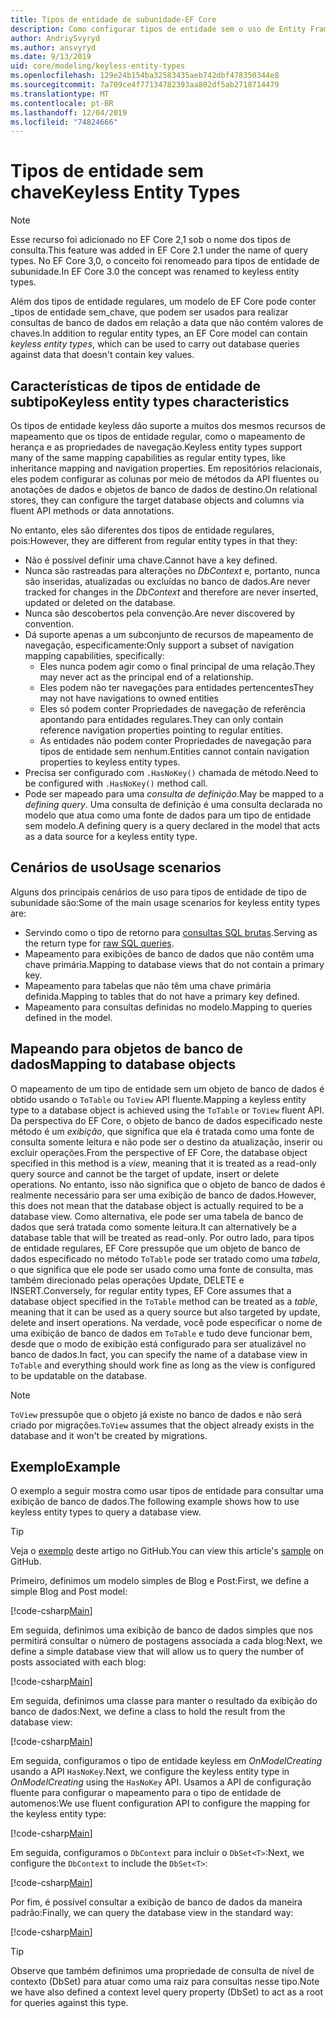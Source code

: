```yaml
---
title: Tipos de entidade de subunidade-EF Core
description: Como configurar tipos de entidade sem o uso de Entity Framework Core
author: AndriySvyryd
ms.author: ansvyryd
ms.date: 9/13/2019
uid: core/modeling/keyless-entity-types
ms.openlocfilehash: 129e24b154ba32583435aeb742dbf478350344e8
ms.sourcegitcommit: 7a709ce4f77134782393aa802df5ab2718714479
ms.translationtype: MT
ms.contentlocale: pt-BR
ms.lasthandoff: 12/04/2019
ms.locfileid: "74824666"
---
```

# <a name="keyless-entity-types"></a><span data-ttu-id="515e4-103">Tipos de entidade sem chave</span><span class="sxs-lookup"><span data-stu-id="515e4-103">Keyless Entity Types</span></span>

> [!NOTE]
> <span data-ttu-id="515e4-104">Esse recurso foi adicionado no EF Core 2,1 sob o nome dos tipos de consulta.</span><span class="sxs-lookup"><span data-stu-id="515e4-104">This feature was added in EF Core 2.1 under the name of query types.</span></span> <span data-ttu-id="515e4-105">No EF Core 3,0, o conceito foi renomeado para tipos de entidade de subunidade.</span><span class="sxs-lookup"><span data-stu-id="515e4-105">In EF Core 3.0 the concept was renamed to keyless entity types.</span></span>

<span data-ttu-id="515e4-106">Além dos tipos de entidade regulares, um modelo de EF Core pode conter _tipos de entidade sem_chave, que podem ser usados para realizar consultas de banco de dados em relação a data que não contém valores de chaves.</span><span class="sxs-lookup"><span data-stu-id="515e4-106">In addition to regular entity types, an EF Core model can contain _keyless entity types_, which can be used to carry out database queries against data that doesn't contain key values.</span></span>

## <a name="keyless-entity-types-characteristics"></a><span data-ttu-id="515e4-107">Características de tipos de entidade de subtipo</span><span class="sxs-lookup"><span data-stu-id="515e4-107">Keyless entity types characteristics</span></span>

<span data-ttu-id="515e4-108">Os tipos de entidade keyless dão suporte a muitos dos mesmos recursos de mapeamento que os tipos de entidade regular, como o mapeamento de herança e as propriedades de navegação.</span><span class="sxs-lookup"><span data-stu-id="515e4-108">Keyless entity types support many of the same mapping capabilities as regular entity types, like inheritance mapping and navigation properties.</span></span> <span data-ttu-id="515e4-109">Em repositórios relacionais, eles podem configurar as colunas por meio de métodos da API fluentes ou anotações de dados e objetos de banco de dados de destino.</span><span class="sxs-lookup"><span data-stu-id="515e4-109">On relational stores, they can configure the target database objects and columns via fluent API methods or data annotations.</span></span>

<span data-ttu-id="515e4-110">No entanto, eles são diferentes dos tipos de entidade regulares, pois:</span><span class="sxs-lookup"><span data-stu-id="515e4-110">However, they are different from regular entity types in that they:</span></span>

- <span data-ttu-id="515e4-111">Não é possível definir uma chave.</span><span class="sxs-lookup"><span data-stu-id="515e4-111">Cannot have a key defined.</span></span>
- <span data-ttu-id="515e4-112">Nunca são rastreadas para alterações no _DbContext_ e, portanto, nunca são inseridas, atualizadas ou excluídas no banco de dados.</span><span class="sxs-lookup"><span data-stu-id="515e4-112">Are never tracked for changes in the _DbContext_ and therefore are never inserted, updated or deleted on the database.</span></span>
- <span data-ttu-id="515e4-113">Nunca são descobertos pela convenção.</span><span class="sxs-lookup"><span data-stu-id="515e4-113">Are never discovered by convention.</span></span>
- <span data-ttu-id="515e4-114">Dá suporte apenas a um subconjunto de recursos de mapeamento de navegação, especificamente:</span><span class="sxs-lookup"><span data-stu-id="515e4-114">Only support a subset of navigation mapping capabilities, specifically:</span></span>
  - <span data-ttu-id="515e4-115">Eles nunca podem agir como o final principal de uma relação.</span><span class="sxs-lookup"><span data-stu-id="515e4-115">They may never act as the principal end of a relationship.</span></span>
  - <span data-ttu-id="515e4-116">Eles podem não ter navegações para entidades pertencentes</span><span class="sxs-lookup"><span data-stu-id="515e4-116">They may not have navigations to owned entities</span></span>
  - <span data-ttu-id="515e4-117">Eles só podem conter Propriedades de navegação de referência apontando para entidades regulares.</span><span class="sxs-lookup"><span data-stu-id="515e4-117">They can only contain reference navigation properties pointing to regular entities.</span></span>
  - <span data-ttu-id="515e4-118">As entidades não podem conter Propriedades de navegação para tipos de entidade sem nenhum.</span><span class="sxs-lookup"><span data-stu-id="515e4-118">Entities cannot contain navigation properties to keyless entity types.</span></span>
- <span data-ttu-id="515e4-119">Precisa ser configurado com `.HasNoKey()` chamada de método.</span><span class="sxs-lookup"><span data-stu-id="515e4-119">Need to be configured with `.HasNoKey()` method call.</span></span>
- <span data-ttu-id="515e4-120">Pode ser mapeado para uma _consulta de definição_.</span><span class="sxs-lookup"><span data-stu-id="515e4-120">May be mapped to a _defining query_.</span></span> <span data-ttu-id="515e4-121">Uma consulta de definição é uma consulta declarada no modelo que atua como uma fonte de dados para um tipo de entidade sem modelo.</span><span class="sxs-lookup"><span data-stu-id="515e4-121">A defining query is a query declared in the model that acts as a data source for a keyless entity type.</span></span>

## <a name="usage-scenarios"></a><span data-ttu-id="515e4-122">Cenários de uso</span><span class="sxs-lookup"><span data-stu-id="515e4-122">Usage scenarios</span></span>

<span data-ttu-id="515e4-123">Alguns dos principais cenários de uso para tipos de entidade de tipo de subunidade são:</span><span class="sxs-lookup"><span data-stu-id="515e4-123">Some of the main usage scenarios for keyless entity types are:</span></span>

- <span data-ttu-id="515e4-124">Servindo como o tipo de retorno para [consultas SQL brutas](xref:core/querying/raw-sql).</span><span class="sxs-lookup"><span data-stu-id="515e4-124">Serving as the return type for [raw SQL queries](xref:core/querying/raw-sql).</span></span>
- <span data-ttu-id="515e4-125">Mapeamento para exibições de banco de dados que não contêm uma chave primária.</span><span class="sxs-lookup"><span data-stu-id="515e4-125">Mapping to database views that do not contain a primary key.</span></span>
- <span data-ttu-id="515e4-126">Mapeamento para tabelas que não têm uma chave primária definida.</span><span class="sxs-lookup"><span data-stu-id="515e4-126">Mapping to tables that do not have a primary key defined.</span></span>
- <span data-ttu-id="515e4-127">Mapeamento para consultas definidas no modelo.</span><span class="sxs-lookup"><span data-stu-id="515e4-127">Mapping to queries defined in the model.</span></span>

## <a name="mapping-to-database-objects"></a><span data-ttu-id="515e4-128">Mapeando para objetos de banco de dados</span><span class="sxs-lookup"><span data-stu-id="515e4-128">Mapping to database objects</span></span>

<span data-ttu-id="515e4-129">O mapeamento de um tipo de entidade sem um objeto de banco de dados é obtido usando o `ToTable` ou `ToView` API fluente.</span><span class="sxs-lookup"><span data-stu-id="515e4-129">Mapping a keyless entity type to a database object is achieved using the `ToTable` or `ToView` fluent API.</span></span> <span data-ttu-id="515e4-130">Da perspectiva do EF Core, o objeto de banco de dados especificado neste método é um _exibição_, que significa que ela é tratada como uma fonte de consulta somente leitura e não pode ser o destino da atualização, inserir ou excluir operações.</span><span class="sxs-lookup"><span data-stu-id="515e4-130">From the perspective of EF Core, the database object specified in this method is a _view_, meaning that it is treated as a read-only query source and cannot be the target of update, insert or delete operations.</span></span> <span data-ttu-id="515e4-131">No entanto, isso não significa que o objeto de banco de dados é realmente necessário para ser uma exibição de banco de dados.</span><span class="sxs-lookup"><span data-stu-id="515e4-131">However, this does not mean that the database object is actually required to be a database view.</span></span> <span data-ttu-id="515e4-132">Como alternativa, ele pode ser uma tabela de banco de dados que será tratada como somente leitura.</span><span class="sxs-lookup"><span data-stu-id="515e4-132">It can alternatively be a database table that will be treated as read-only.</span></span> <span data-ttu-id="515e4-133">Por outro lado, para tipos de entidade regulares, EF Core pressupõe que um objeto de banco de dados especificado no método `ToTable` pode ser tratado como uma _tabela_, o que significa que ele pode ser usado como uma fonte de consulta, mas também direcionado pelas operações Update, DELETE e INSERT.</span><span class="sxs-lookup"><span data-stu-id="515e4-133">Conversely, for regular entity types, EF Core assumes that a database object specified in the `ToTable` method can be treated as a _table_, meaning that it can be used as a query source but also targeted by update, delete and insert operations.</span></span> <span data-ttu-id="515e4-134">Na verdade, você pode especificar o nome de uma exibição de banco de dados em `ToTable` e tudo deve funcionar bem, desde que o modo de exibição está configurado para ser atualizável no banco de dados.</span><span class="sxs-lookup"><span data-stu-id="515e4-134">In fact, you can specify the name of a database view in `ToTable` and everything should work fine as long as the view is configured to be updatable on the database.</span></span>

> [!NOTE]
> <span data-ttu-id="515e4-135">`ToView` pressupõe que o objeto já existe no banco de dados e não será criado por migrações.</span><span class="sxs-lookup"><span data-stu-id="515e4-135">`ToView` assumes that the object already exists in the database and it won't be created by migrations.</span></span>

## <a name="example"></a><span data-ttu-id="515e4-136">Exemplo</span><span class="sxs-lookup"><span data-stu-id="515e4-136">Example</span></span>

<span data-ttu-id="515e4-137">O exemplo a seguir mostra como usar tipos de entidade para consultar uma exibição de banco de dados.</span><span class="sxs-lookup"><span data-stu-id="515e4-137">The following example shows how to use keyless entity types to query a database view.</span></span>

> [!TIP]
> <span data-ttu-id="515e4-138">Veja o [exemplo](https://github.com/aspnet/EntityFramework.Docs/tree/master/samples/core/KeylessEntityTypes) deste artigo no GitHub.</span><span class="sxs-lookup"><span data-stu-id="515e4-138">You can view this article's [sample](https://github.com/aspnet/EntityFramework.Docs/tree/master/samples/core/KeylessEntityTypes) on GitHub.</span></span>

<span data-ttu-id="515e4-139">Primeiro, definimos um modelo simples de Blog e Post:</span><span class="sxs-lookup"><span data-stu-id="515e4-139">First, we define a simple Blog and Post model:</span></span>

[!code-csharp[Main](../../../samples/core/KeylessEntityTypes/Program.cs#Entities)]

<span data-ttu-id="515e4-140">Em seguida, definimos uma exibição de banco de dados simples que nos permitirá consultar o número de postagens associada a cada blog:</span><span class="sxs-lookup"><span data-stu-id="515e4-140">Next, we define a simple database view that will allow us to query the number of posts associated with each blog:</span></span>

[!code-csharp[Main](../../../samples/core/KeylessEntityTypes/Program.cs#View)]

<span data-ttu-id="515e4-141">Em seguida, definimos uma classe para manter o resultado da exibição do banco de dados:</span><span class="sxs-lookup"><span data-stu-id="515e4-141">Next, we define a class to hold the result from the database view:</span></span>

[!code-csharp[Main](../../../samples/core/KeylessEntityTypes/Program.cs#KeylessEntityType)]

<span data-ttu-id="515e4-142">Em seguida, configuramos o tipo de entidade keyless em _OnModelCreating_ usando a API `HasNoKey`.</span><span class="sxs-lookup"><span data-stu-id="515e4-142">Next, we configure the keyless entity type in _OnModelCreating_ using the `HasNoKey` API.</span></span>
<span data-ttu-id="515e4-143">Usamos a API de configuração fluente para configurar o mapeamento para o tipo de entidade de automenos:</span><span class="sxs-lookup"><span data-stu-id="515e4-143">We use fluent configuration API to configure the mapping for the keyless entity type:</span></span>

[!code-csharp[Main](../../../samples/core/KeylessEntityTypes/Program.cs#Configuration)]

<span data-ttu-id="515e4-144">Em seguida, configuramos o `DbContext` para incluir o `DbSet<T>`:</span><span class="sxs-lookup"><span data-stu-id="515e4-144">Next, we configure the `DbContext` to include the `DbSet<T>`:</span></span>

[!code-csharp[Main](../../../samples/core/KeylessEntityTypes/Program.cs#DbSet)]

<span data-ttu-id="515e4-145">Por fim, é possível consultar a exibição de banco de dados da maneira padrão:</span><span class="sxs-lookup"><span data-stu-id="515e4-145">Finally, we can query the database view in the standard way:</span></span>

[!code-csharp[Main](../../../samples/core/KeylessEntityTypes/Program.cs#Query)]

> [!TIP]
> <span data-ttu-id="515e4-146">Observe que também definimos uma propriedade de consulta de nível de contexto (DbSet) para atuar como uma raiz para consultas nesse tipo.</span><span class="sxs-lookup"><span data-stu-id="515e4-146">Note we have also defined a context level query property (DbSet) to act as a root for queries against this type.</span></span>
